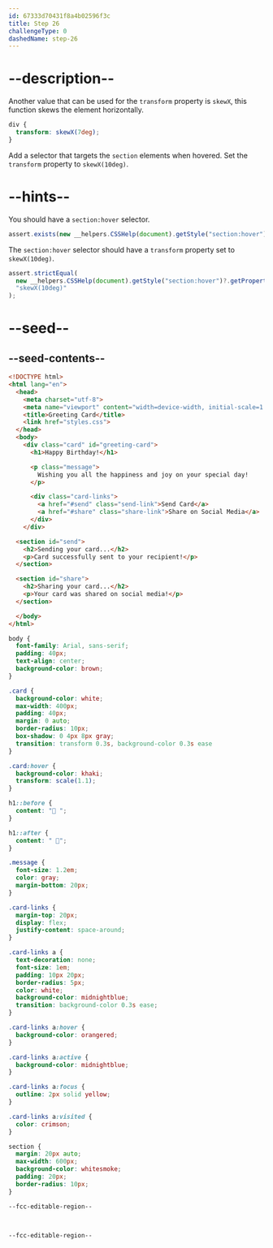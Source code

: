 ```yaml
---
id: 67333d70431f8a4b02596f3c
title: Step 26
challengeType: 0
dashedName: step-26
---
```


# --description--

Another value that can be used for the `transform` property is `skewX`, this function skews the element horizontally.

```css
div {
  transform: skewX(7deg);
}
```

Add a selector that targets the `section` elements when hovered. Set the `transform` property to `skewX(10deg)`. 

# --hints--

You should have a `section:hover` selector.

```js
assert.exists(new __helpers.CSSHelp(document).getStyle("section:hover"));
```

The `section:hover` selector should have a `transform` property set to `skewX(10deg)`.

```js
assert.strictEqual(
  new __helpers.CSSHelp(document).getStyle("section:hover")?.getPropertyValue("transform"),
  "skewX(10deg)"
);
```

# --seed--

## --seed-contents--

```html
<!DOCTYPE html>
<html lang="en">
  <head>
    <meta charset="utf-8">
    <meta name="viewport" content="width=device-width, initial-scale=1.0">
    <title>Greeting Card</title>
    <link href="styles.css">
  </head>
  <body>
    <div class="card" id="greeting-card">
      <h1>Happy Birthday!</h1>

      <p class="message">
        Wishing you all the happiness and joy on your special day!
      </p>

      <div class="card-links">
        <a href="#send" class="send-link">Send Card</a>
        <a href="#share" class="share-link">Share on Social Media</a>
      </div>
  	</div>

  <section id="send">
    <h2>Sending your card...</h2>
    <p>Card successfully sent to your recipient!</p>
  </section>

  <section id="share">
    <h2>Sharing your card...</h2>
    <p>Your card was shared on social media!</p>
  </section>

  </body>
</html>

```

```css
body {
  font-family: Arial, sans-serif;
  padding: 40px;
  text-align: center;
  background-color: brown;
}

.card {
  background-color: white;
  max-width: 400px;
  padding: 40px;
  margin: 0 auto;
  border-radius: 10px;
  box-shadow: 0 4px 8px gray;
  transition: transform 0.3s, background-color 0.3s ease
}

.card:hover {
  background-color: khaki;
  transform: scale(1.1);
}

h1::before {
  content: "🥳 ";
}

h1::after {
  content: " 🥳";
}

.message {
  font-size: 1.2em;
  color: gray;
  margin-bottom: 20px;
}

.card-links {
  margin-top: 20px;
  display: flex;
  justify-content: space-around;
}

.card-links a {
  text-decoration: none;
  font-size: 1em;
  padding: 10px 20px;
  border-radius: 5px;
  color: white;
  background-color: midnightblue;
  transition: background-color 0.3s ease;
}

.card-links a:hover {
  background-color: orangered;
}

.card-links a:active {
  background-color: midnightblue;
}

.card-links a:focus {
  outline: 2px solid yellow;
}

.card-links a:visited {
  color: crimson;
}

section {
  margin: 20px auto;
  max-width: 600px;
  background-color: whitesmoke;
  padding: 20px;
  border-radius: 10px;
}

--fcc-editable-region--



--fcc-editable-region--

```
